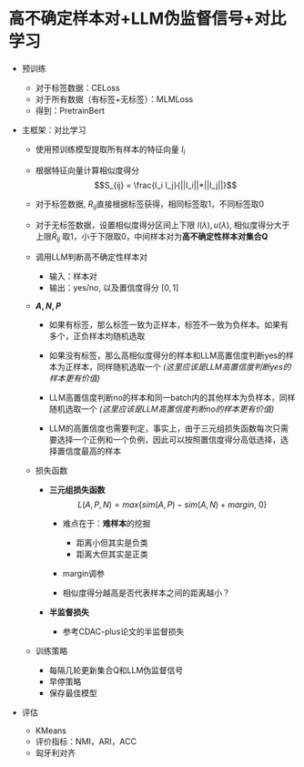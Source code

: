 # 高不确定样本对+LLM伪监督信号+对比学习

- 预训练

    - 对于标签数据：CELoss
    - 对于所有数据（有标签+无标签）：MLMLoss
    - 得到：PretrainBert

- 主框架：对比学习

    - 使用预训练模型提取所有样本的特征向量 $I_i$
    - 根据特征向量计算相似度得分 $$S_{ij} = \frac{I_i  I_j}{||I_i||*||I_j||}$$
    - 对于标签数据, $R_{ij}$直接根据标签获得，相同标签取1，不同标签取0
    - 对于无标签数据，设置相似度得分区间上下限 $l(\lambda), u(\lambda)$, 相似度得分大于上限$\bar{R}_{ij}$ 取1，小于下限取0，中间样本对为**高不确定性样本对集合Q**

    - 调用LLM判断高不确定性样本对
        - 输入：样本对
        - 输出：yes/no, 以及置信度得分 $[0, 1]$

    - **$A,N,P$**

        - 如果有标签，那么标签一致为正样本，标签不一致为负样本。如果有多个，正负样本均随机选取

        - 如果没有标签，那么高相似度得分的样本和LLM高置信度判断yes的样本为正样本，同样随机选取一个 *(这里应该是LLM高置信度判断yes的样本更有价值)*

        - LLM高置信度判断no的样本和同一batch内的其他样本为负样本，同样随机选取一个 *(这里应该是LLM高置信度判断no的样本更有价值)*

        - LLM的高置信度也需要判定，事实上，由于三元组损失函数每次只需要选择一个正例和一个负例，因此可以按照置信度得分高低选择，选择置信度最高的样本

    - 损失函数

        - **三元组损失函数**
        $$L(A,P,N) = max\{sim(A,P) - sim(A,N)+margin,~ 0\}$$
            - 难点在于：**难样本**的挖掘
                - 距离小但其实是负类
                - 距离大但其实是正类

            - margin调参
            - 相似度得分越高是否代表样本之间的距离越小？
        
        - **半监督损失**
            - 参考CDAC-plus论文的半监督损失

    - 训练策略

        - 每隔几轮更新集合Q和LLM伪监督信号
        - 早停策略
        - 保存最佳模型

- 评估
    - KMeans
    - 评价指标：NMI，ARI，ACC
    - 匈牙利对齐